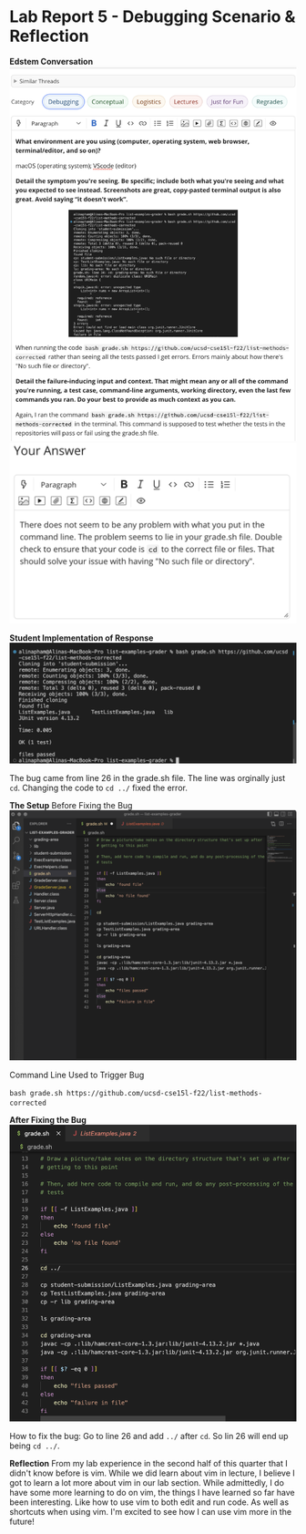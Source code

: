 # Lab Report 5 - Debugging Scenario & Reflection

**Edstem Conversation**
![Edstem Debugging Post](post.png)
![Edstem TA Reponse](TA-response.png)

**Student Implementation of Response**
![Terminal w/ corrections made](terminal-fixed.png)

The bug came from line 26 in the grade.sh file. The line was orginally just `cd`. Changing the code 
to `cd ../` fixed the error.

**The Setup**
Before Fixing the Bug
![Code before fixing the bug](code-broken.png)

Command Line Used to Trigger Bug

`bash grade.sh https://github.com/ucsd-cse15l-f22/list-methods-corrected`

**After Fixing the Bug**
![Code after fixing the bug](code-fixed.png)

How to fix the bug:
Go to line 26 and add `../` after `cd`. So lin 26 will end up being `cd ../`.

**Reflection**
From my lab experience in the second half of this quarter that I didn't know before is vim. While we did learn about vim in lecture, I believe I got to learn a lot more about vim in our lab section. While admittedly, I do have some more learning to do on vim, the things I have learned so far have been interesting. Like how to use vim to both edit and run code. As well as shortcuts when using vim. I'm excited to see how I can use vim more in the future!
